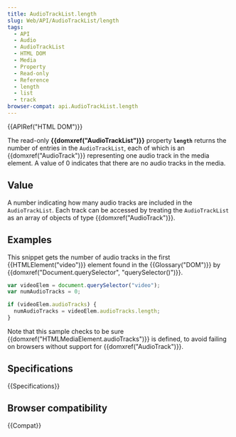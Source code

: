 ```yaml
---
title: AudioTrackList.length
slug: Web/API/AudioTrackList/length
tags:
  - API
  - Audio
  - AudioTrackList
  - HTML DOM
  - Media
  - Property
  - Read-only
  - Reference
  - length
  - list
  - track
browser-compat: api.AudioTrackList.length
---
```

{{APIRef("HTML DOM")}}

The read-only **{{domxref("AudioTrackList")}}**
property **`length`** returns the number of entries in the
`AudioTrackList`, each of which is an {{domxref("AudioTrack")}}
representing one audio track in the media element. A value of 0 indicates that
there are no audio tracks in the media.

## Value

A number indicating how many audio tracks are included in the
`AudioTrackList`. Each track can be accessed by treating the
`AudioTrackList` as an array of objects of type {{domxref("AudioTrack")}}.

## Examples

This snippet gets the number of audio tracks in the first {{HTMLElement("video")}}
element found in the {{Glossary("DOM")}} by {{domxref("Document.querySelector",
  "querySelector()")}}.

```js
var videoElem = document.querySelector("video");
var numAudioTracks = 0;

if (videoElem.audioTracks) {
  numAudioTracks = videoElem.audioTracks.length;
}
```

Note that this sample checks to be sure {{domxref("HTMLMediaElement.audioTracks")}} is
defined, to avoid failing on browsers without support for {{domxref("AudioTrack")}}.

## Specifications

{{Specifications}}

## Browser compatibility

{{Compat}}

